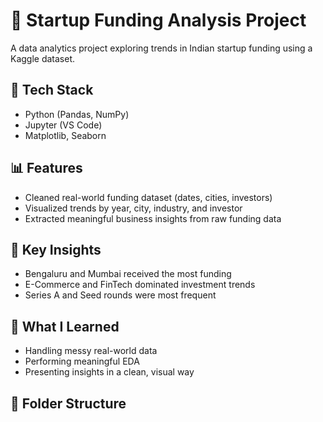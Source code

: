 # 🚀 Startup Funding Analysis Project

A data analytics project exploring trends in Indian startup funding using a Kaggle dataset.

## 🔧 Tech Stack
- Python (Pandas, NumPy)
- Jupyter (VS Code)
- Matplotlib, Seaborn

## 📊 Features
- Cleaned real-world funding dataset (dates, cities, investors)
- Visualized trends by year, city, industry, and investor
- Extracted meaningful business insights from raw funding data

## 📌 Key Insights
- Bengaluru and Mumbai received the most funding
- E-Commerce and FinTech dominated investment trends
- Series A and Seed rounds were most frequent

## 🧠 What I Learned
- Handling messy real-world data
- Performing meaningful EDA
- Presenting insights in a clean, visual way

## 📁 Folder Structure

